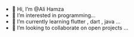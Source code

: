 - 👋 Hi, I’m @Ali Hamza
- 👀 I’m interested in programming...
- 🌱 I’m currently learning flutter , dart , java  ...
- 💞️ I’m looking to collaborate on open projects ...

<!---
Zain-Ul-Abidden/Zain-Ul-Abidden is a ✨ special ✨ repository because its `README.md` (this file) appears on your GitHub profile.
You can click the Preview link to take a look at your changes.
--->
